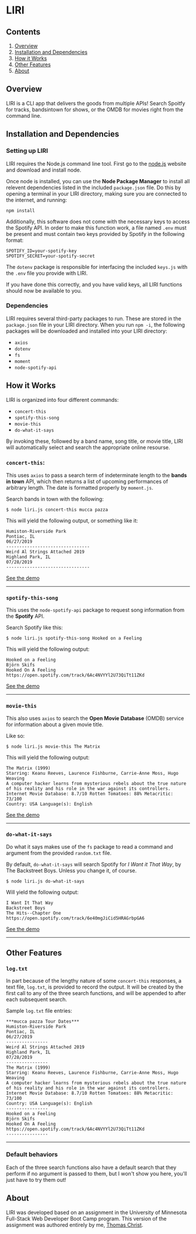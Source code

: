# LIRI

## Contents

  1. [Overview](##Overview)
  2. [Installation and Dependencies](##Installation-and-Dependencies)
  3. [How it Works](##How-it-Works)
  4. [Other Features](##Other-Features)
  5. [About](##About)

## Overview
LIRI is a CLI app that delivers the goods from multiple APIs! Search Spoitfy for tracks, bandsintown for shows, or the OMDB for movies right from the command line.

## Installation and Dependencies

### Setting up LIRI

LIRI requires the Node.js command line tool. First go to the [node.js](https://nodejs.org/en/) website and download and install node.

Once node is installed, you can use the **Node Package Manager** to install all relevent dependencies listed in the included `package.json` file. Do this by opening a terminal in your LIRI directory, making sure you are connected to the internet, and running:

```
npm install
```

Additionally, this software does not come with the necessary keys to access the Spotify API. In order to make this function work, a file named `.env` must be present and must contain two keys provided by Spotify in the following format:

```
SPOTIFY_ID=your-spotify-key
SPOTIFY_SECRET=your-spotify-secret
```

The `dotenv` package is responsible for interfacing the included `keys.js` with the `.env` file you provide with LIRI.

If you have done this correctly, and you have valid keys, all LIRI functions should now be available to you.

### Dependencies

LIRI requires several third-party packages to run. These are stored in the `package.json` file in your LIRI directory. When you run `npm -i`, the following packages will be downloaded and installed into your LIRI directory:

  * `axios`
  * `dotenv`
  * `fs`
  * `moment`
  * `node-spotify-api`

## How it Works

LIRI is organized into four different commands:

  * `concert-this`
  * `spotify-this-song`
  * `movie-this`
  * `do-what-it-says`

By invoking these, followed by a band name, song title, or movie title, LIRI will automatically select and search the appropriate online resourse.

### `concert-this`:

This uses `axios` to pass a search term of indeterminate length to the **bands in town** API, which then returns a list of upcoming performances of arbitrary length. The date is formatted properly by `moment.js`.

Search bands in town with the following:

```
$ node liri.js concert-this mucca pazza
```

This will yield the following output, or something like it:

```
Humiston-Riverside Park
Pontiac, IL
06/27/2019
--------------------------------
Weird Al Strings Attached 2019
Highland Park, IL
07/28/2019
--------------------------------
```

[See the demo](gifs/concert-this-demo.gif)

---

### `spotify-this-song`

This uses the `node-spotify-api` package to request song information from the **Spotify** API.

Search Spotify like this:

```
$ node liri.js spotify-this-song Hooked on a Feeling          
```

This will yield the following output:

```
Hooked on a Feeling
Björn Skifs
Hooked On A Feeling
https://open.spotify.com/track/6Ac4NVYYl2U73QiTt11ZKd
```

[See the demo](gifs/spotify-this-song-demo.gif)

---

### `movie-this`

This also uses `axios` to search the **Open Movie Database** (OMDB) service for information about a given movie title.

Like so:

```
$ node liri.js movie-this The Matrix        
```

This will yield the following output:

```
The Matrix (1999)
Starring: Keanu Reeves, Laurence Fishburne, Carrie-Anne Moss, Hugo Weaving
A computer hacker learns from mysterious rebels about the true nature of his reality and his role in the war against its controllers.
Internet Movie Database: 8.7/10 Rotten Tomatoes: 88% Metacritic: 73/100
Country: USA Language(s): English
```

[See the demo](gifs/movie-this-demo.gif)

---

### `do-what-it-says`

Do what it says makes use of the `fs` package to read a command and argument from the provided `random.txt` file.

By default, `do-what-it-says` will search Spotify for *I Want it That Way*, by 
The Backstreet Boys. Unless you change it, of course.

```
$ node liri.js do-what-it-says
```

Will yield the following output:

```
I Want It That Way
Backstreet Boys
The Hits--Chapter One
https://open.spotify.com/track/6e40mgJiCid5HRAGrbpGA6
```

[See the demo](gifs/do-what-it-says-demo.gif)

---

## Other Features

### `log.txt`

In part because of the lengthy nature of some `concert-this` responses, a text file, `log.txt`, is provided to record the output. It will be created by the first call to any of the three search functions, and will be appended to after each subsequent search.

Sample `log.txt` file entries:

```
***mucca pazza Tour Dates***
Humiston-Riverside Park
Pontiac, IL
06/27/2019
----------------
Weird Al Strings Attached 2019
Highland Park, IL
07/28/2019
----------------
The Matrix (1999)
Starring: Keanu Reeves, Laurence Fishburne, Carrie-Anne Moss, Hugo Weaving
A computer hacker learns from mysterious rebels about the true nature of his reality and his role in the war against its controllers.
Internet Movie Database: 8.7/10 Rotten Tomatoes: 88% Metacritic: 73/100 
Country: USA Language(s): English
----------------
Hooked on a Feeling
Björn Skifs
Hooked On A Feeling
https://open.spotify.com/track/6Ac4NVYYl2U73QiTt11ZKd
----------------
```

---

### Default behaviors

Each of the three search functions also have a default search that they perform if no argument is passed to them, but I won't show you here, you'll just have to try them out!

## About

LIRI was developed based on an assignment in the University of Minnesota Full-Stack Web Developer Boot Camp program. This version of the assignment was authored entirely by me, [Thomas Christ](https://kiselblat.github.io/).